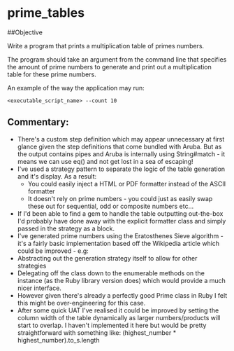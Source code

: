 # prime_tables

##Objective

Write a program that prints a multiplication table of primes numbers.

The program should take an argument from the command line that specifies the amount of prime numbers to generate and print out a multiplication table for these prime numbers.

An example of the way the application may run:

  `<executable_script_name> --count 10`

## Commentary:

- There's a custom step definition which may appear unnecessary at first glance given the step definitions that come bundled with Aruba.  But as the output contains pipes and Aruba is internally using String#match - it means we can use eq() and not get lost in a sea of escaping!
- I've used a strategy pattern to separate the logic of the table generation and it's display.  As a result:
  - You could easily inject a HTML or PDF formatter instead of the ASCII formatter
  - It doesn't rely on prime numbers - you could just as easily swap these out for sequential, odd or composite numbers etc...
- If I'd been able to find a gem to handle the table outputting out-the-box I'd probably have done away with the explicit formatter class and simply passed in the strategy as a block.
- I've generated prime numbers using the Eratosthenes Sieve algorithm - it's a fairly basic implementation based off the Wikipedia article which could be improved - e.g:
- Abstracting out the generation strategy itself to allow for other strategies
- Delegating off the class down to the enumerable methods on the instance (as the Ruby library version does) which would provide a much nicer interface.  
- However given there's already a perfectly good Prime class in Ruby I felt this might be over-engineering for this case.
- After some quick UAT I've realised it could be improved by setting the column width of the table dynamically as larger numbers/products will start to overlap.  I haven't implemented it here but would be pretty straightforward with something like: (highest_number * highest_number).to_s.length
